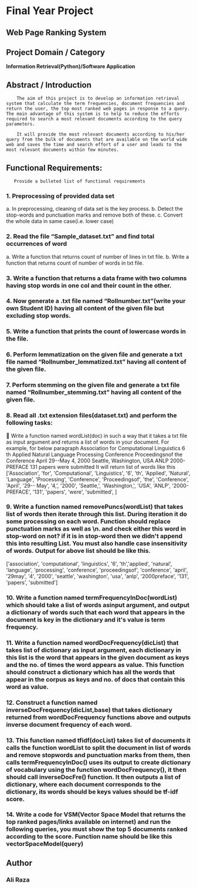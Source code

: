 # Final Year Project

## Web Page Ranking System
## Project Domain / Category
<b> Information Retrieval(Python)/Software Application </b>

## Abstract / Introduction
        The aim of this project is to develop an information retrieval system that calculate the term frequencies, document frequencies and return the user, the top most ranked web pages in response to a query. The main advantage of this system is to help to reduce the efforts required to search a most relevant documents according to the query parameters.

        It will provide the most relevant documents according to his/her query from the bulk of documents that are available on the world wide web and saves the time and search effort of a user and leads to the most relevant documents within few minutes. 

## Functional Requirements:

       Provide a bulleted list of functional requirements
### 1. Preprocessing of provided data set
a.	In preprocessing, cleaning of data set is the key process.
b.	Detect the stop-words and punctuation marks and  remove both of these. 
c.	Convert the whole data in same case(i.e. lower case)

### 2. Read the file “Sample_dataset.txt”  and find total occurrences of word
a.	Write a function that returns count of number of lines in txt file. 
b.	Write a function that returns count of number of words in txt file. 

### 3. Write a function that returns a data frame with two columns having stop words in one col and their count in the other.

### 4. Now generate a .txt file named “Rollnumber.txt”(write your own Student ID) having all content of the given file but excluding stop words.

### 5. Write a function that prints the count of lowercase words in the file.

### 6. Perform lemmatization on the given file and generate a txt file named “Rollnumber_lemmatized.txt” having all content of the given file.

### 7. Perform stemming on the given file and generate a txt file named “Rollnumber_stemming.txt” having all content of the given file.




### 8. Read all .txt extension files(dataset.txt) and perform the following tasks: 
	Write a function named wordList(doc) in such a way that it takes a txt file as input argument and returns a list of words in your document. For example, for below paragraph 
Association for Computational Linguistics 6 th Applied Natural 
Language Processing Conference Proceedingsnof the Conference 
April 29--May 4, 2000 Seattle, Washington, USA ANLP 2000- 
PREFACE 131 papers were submitted 
It will return list of words like this 
['Association', 'for', 'Computational', 'Linguistics', '6', 'th', 
'Applied', 'Natural', 'Language', 'Processing', 'Conference',
'Proceedingsof', 'the', 'Conference', 'April', '29-- May', '4,', '2000', 
'Seattle,', 'Washington,', 'USA', 'ANLP', '2000-PREFACE', '131', 
'papers', 'were', 'submitted', ]

### 9. Write a function named removePuncs(wordList) that takes list of words then iterate through this list.   During iteration it do some processing on each word. Function should replace punctuation marks as well as \n. and check either this word in stop-word on not? if it is in stop-word then we didn't append this into resulting List. You must also handle case insensitivity of words. Output for above list should be like this. 
['association', 'computational', 'linguistics', '6', 'th','applied', 
'natural', 
'language', 
'processing', 
'conference', 
'proceedingsof', 'conference', 'april', '29may', '4', '2000', 
'seattle', 'washington', 'usa', 'anlp', '2000preface', '131', 
'papers', 'submitted']

### 10. Write a function named termFrequencyInDoc(wordList) which should take a list of words asinput argument, and output a dictionary of words such that each word that appears in the document is key in the dictionary and it's value is term frequency.

### 11. Write a function named wordDocFrequency(dicList) that takes list of dictionary as input argument, each dictionary in this list is the word that appears in the given document as keys and the no. of times the word appears as value. This function should construct a dictionary which has all the words that appear in the corpus as keys and no. of docs that contain this word as value.

### 12. Construct a function named inverseDocFrequency(dicList,base) that takes dictionary returned from wordDocFrequency functions above and outputs inverse document frequency of each word.

### 13.  This function named tfidf(docList) takes list of documents it calls the function wordList to split the document in list of words and remove stopwords and punctuation marks from them, then calls termFrequencyInDoc() uses its output to create dictionary of vocabulary using the function wordDocFrequency(), it then should call inverseDocFre() function. It then outputs a list of dictionary, where each document corresponds to the dictionary, its words should be keys values should be tf-idf score.

### 14. Write a code for VSM(Vector Space Model that returns the top ranked pages/links available on internet) and run the following queries, you must show the top 5 documents ranked according to the score. Function name should be like this vectorSpaceModel(query)

## Author

### Ali Raza
